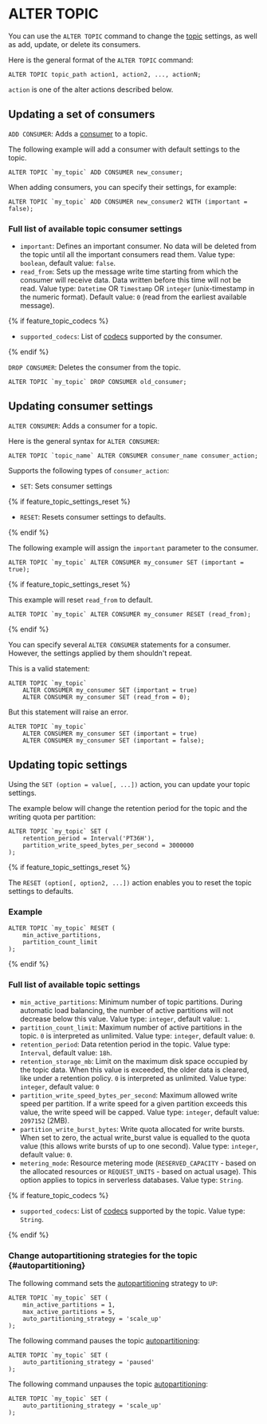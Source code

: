 # ALTER TOPIC

You can use the `ALTER TOPIC` command to change the [topic](../../../concepts/topic) settings, as well as add, update, or delete its consumers.

Here is the general format of the `ALTER TOPIC` command:

```yql
ALTER TOPIC topic_path action1, action2, ..., actionN;
```

`action` is one of the alter actions described below.

## Updating a set of consumers

`ADD CONSUMER`: Adds a [consumer](../../../concepts/topic#consumer) to a topic.

The following example will add a consumer with default settings to the topic.

```yql
ALTER TOPIC `my_topic` ADD CONSUMER new_consumer;
```

When adding consumers, you can specify their settings, for example:

```yql
ALTER TOPIC `my_topic` ADD CONSUMER new_consumer2 WITH (important = false);
```

### Full list of available topic consumer settings

* `important`: Defines an important consumer. No data will be deleted from the topic until all the important consumers read them. Value type: `boolean`, default value: `false`.
* `read_from`: Sets up the message write time starting from which the consumer will receive data. Data written before this time will not be read. Value type: `Datetime` OR `Timestamp` OR `integer` (unix-timestamp in the numeric format). Default value: `0` (read from the earliest available message).

{% if feature_topic_codecs %}

* `supported_codecs`: List of [codecs](../../../concepts/topic#message-codec) supported by the consumer.

{% endif %}

`DROP CONSUMER`: Deletes the consumer from the topic.

```yql
ALTER TOPIC `my_topic` DROP CONSUMER old_consumer;
```

## Updating consumer settings

`ALTER CONSUMER`: Adds a consumer for a topic.

Here is the general syntax for `ALTER CONSUMER`:

```yql
ALTER TOPIC `topic_name` ALTER CONSUMER consumer_name consumer_action;
```

Supports the following types of `consumer_action`:

* `SET`: Sets consumer settings

{% if feature_topic_settings_reset %}

* `RESET`: Resets consumer settings to defaults.

{% endif %}

The following example will assign the `important` parameter to the consumer.

```yql
ALTER TOPIC `my_topic` ALTER CONSUMER my_consumer SET (important = true);
```

{% if feature_topic_settings_reset %}

This example will reset `read_from` to default.

```yql
ALTER TOPIC `my_topic` ALTER CONSUMER my_consumer RESET (read_from);
```

{% endif %}

You can specify several `ALTER CONSUMER` statements for a consumer. However, the settings applied by them shouldn't
repeat.

This is a valid statement:

```yql
ALTER TOPIC `my_topic`
    ALTER CONSUMER my_consumer SET (important = true)
    ALTER CONSUMER my_consumer SET (read_from = 0);
```

But this statement will raise an error.

```yql
ALTER TOPIC `my_topic`
    ALTER CONSUMER my_consumer SET (important = true)
    ALTER CONSUMER my_consumer SET (important = false);
```

## Updating topic settings

Using the `SET (option = value[, ...])` action, you can update your topic settings.

The example below will change the retention period for the topic and the writing quota per partition:

```yql
ALTER TOPIC `my_topic` SET (
    retention_period = Interval('PT36H'),
    partition_write_speed_bytes_per_second = 3000000
);
```

{% if feature_topic_settings_reset %}

The `RESET (option[, option2, ...])` action enables you to reset the topic settings to defaults.

### Example

```yql
ALTER TOPIC `my_topic` RESET (
    min_active_partitions,
    partition_count_limit
);
```

{% endif %}

### Full list of available topic settings

* `min_active_partitions`: Minimum number of topic partitions. During automatic load balancing, the number of active partitions will not decrease below this value. Value type: `integer`, default value: `1`.
* `partition_count_limit`: Maximum number of active partitions in the topic. `0` is interpreted as unlimited. Value type: `integer`, default value: `0`.
* `retention_period`: Data retention period in the topic. Value type: `Interval`, default value: `18h`.
* `retention_storage_mb`: Limit on the maximum disk space occupied by the topic data. When this value is exceeded, the older data is cleared, like under a retention policy. `0` is interpreted as unlimited. Value type: `integer`, default value: `0`
* `partition_write_speed_bytes_per_second`: Maximum allowed write speed per partition. If a write speed for a given partition exceeds this value, the write speed will be capped. Value type: `integer`, default value: `2097152` (2MB).
* `partition_write_burst_bytes`: Write quota allocated for write bursts. When set to zero, the actual write_burst value is equalled to the quota value (this allows write bursts of up to one second). Value type: `integer`, default value: `0`.
* `metering_mode`: Resource metering mode (`RESERVED_CAPACITY` - based on the allocated resources or `REQUEST_UNITS` - based on actual usage). This option applies to topics in serverless databases. Value type: `String`.

{% if feature_topic_codecs %}

* `supported_codecs`: List of [codecs](../../../concepts/topic#message-codec) supported by the topic. Value type: `String`.

{% endif %}

### Change autopartitioning strategies for the topic {#autopartitioning}

The following command sets the [autopartitioning](../../../concepts/topic.md#autopartitioning) strategy to `UP`:

```yql
ALTER TOPIC `my_topic` SET (
    min_active_partitions = 1,
    max_active_partitions = 5,
    auto_partitioning_strategy = 'scale_up'
);
```

The following command pauses the topic [autopartitioning](../../../concepts/topic.md#autopartitioning):

```yql
ALTER TOPIC `my_topic` SET (
    auto_partitioning_strategy = 'paused'
);
```

The following command unpauses the topic [autopartitioning](../../../concepts/topic.md#autopartitioning):

```yql
ALTER TOPIC `my_topic` SET (
    auto_partitioning_strategy = 'scale_up'
);
```
